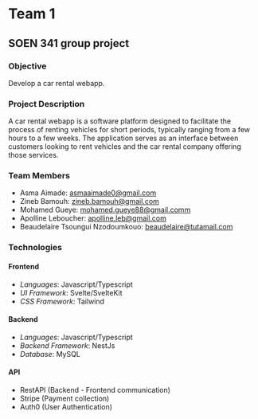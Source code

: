 # Team 1

## SOEN 341 group project

###  Objective

Develop a car rental webapp.

### Project Description

A car rental webapp is a software platform designed to facilitate the process of renting vehicles for short periods, typically ranging from a few hours to a few weeks. The application serves as an interface between customers looking to rent vehicles and the car rental company offering those services.

### Team Members

- Asma Aimade: asmaaimade0@gmail.com
- Zineb Bamouh: zineb.bamouh@gmail.com
- Mohamed Gueye: mohamed.gueye88@gmail.comm
- Apolline Leboucher: apolline.leb@gmail.com
- Beaudelaire Tsoungui Nzodoumkouo: beaudelaire@tutamail.com


### Technologies

#### Frontend
- *Languages*: Javascript/Typescript
- *UI Framework*: Svelte/SvelteKit
- *CSS Framework*: Tailwind

#### Backend
- *Languages*: Javascript/Typescript
- *Backend Framework*: NestJs
- *Database*: MySQL

#### API
- RestAPI (Backend - Frontend communication)
- Stripe  (Payment collection)
- Auth0   (User Authentication)
